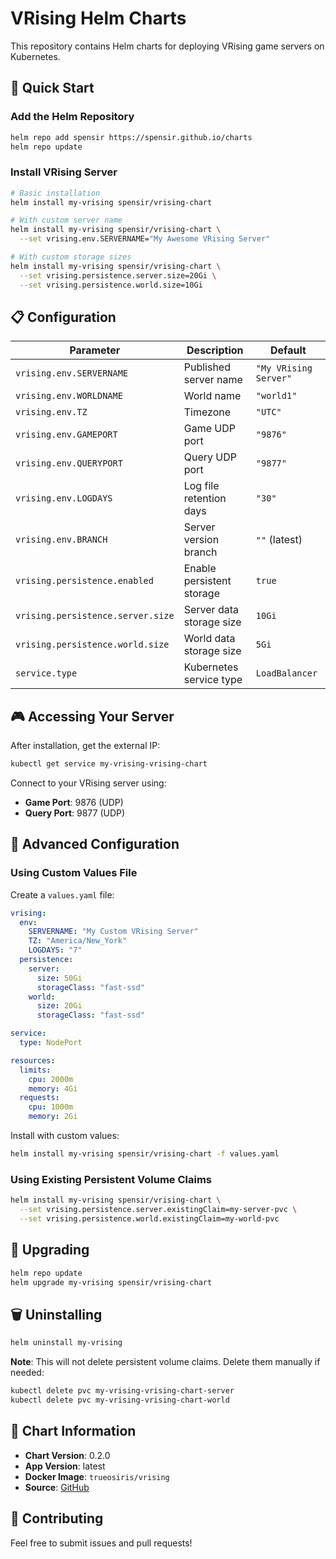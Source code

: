 # VRising Helm Charts

This repository contains Helm charts for deploying VRising game servers on Kubernetes.

## 🚀 Quick Start

### Add the Helm Repository

```bash
helm repo add spensir https://spensir.github.io/charts
helm repo update
```

### Install VRising Server

```bash
# Basic installation
helm install my-vrising spensir/vrising-chart

# With custom server name
helm install my-vrising spensir/vrising-chart \
  --set vrising.env.SERVERNAME="My Awesome VRising Server"

# With custom storage sizes
helm install my-vrising spensir/vrising-chart \
  --set vrising.persistence.server.size=20Gi \
  --set vrising.persistence.world.size=10Gi
```

## 📋 Configuration

| Parameter | Description | Default |
|-----------|-------------|---------|
| `vrising.env.SERVERNAME` | Published server name | `"My VRising Server"` |
| `vrising.env.WORLDNAME` | World name | `"world1"` |
| `vrising.env.TZ` | Timezone | `"UTC"` |
| `vrising.env.GAMEPORT` | Game UDP port | `"9876"` |
| `vrising.env.QUERYPORT` | Query UDP port | `"9877"` |
| `vrising.env.LOGDAYS` | Log file retention days | `"30"` |
| `vrising.env.BRANCH` | Server version branch | `""` (latest) |
| `vrising.persistence.enabled` | Enable persistent storage | `true` |
| `vrising.persistence.server.size` | Server data storage size | `10Gi` |
| `vrising.persistence.world.size` | World data storage size | `5Gi` |
| `service.type` | Kubernetes service type | `LoadBalancer` |

## 🎮 Accessing Your Server

After installation, get the external IP:

```bash
kubectl get service my-vrising-vrising-chart
```

Connect to your VRising server using:
- **Game Port**: 9876 (UDP)
- **Query Port**: 9877 (UDP)

## 🔧 Advanced Configuration

### Using Custom Values File

Create a `values.yaml` file:

```yaml
vrising:
  env:
    SERVERNAME: "My Custom VRising Server"
    TZ: "America/New_York"
    LOGDAYS: "7"
  persistence:
    server:
      size: 50Gi
      storageClass: "fast-ssd"
    world:
      size: 20Gi
      storageClass: "fast-ssd"

service:
  type: NodePort

resources:
  limits:
    cpu: 2000m
    memory: 4Gi
  requests:
    cpu: 1000m
    memory: 2Gi
```

Install with custom values:

```bash
helm install my-vrising spensir/vrising-chart -f values.yaml
```

### Using Existing Persistent Volume Claims

```bash
helm install my-vrising spensir/vrising-chart \
  --set vrising.persistence.server.existingClaim=my-server-pvc \
  --set vrising.persistence.world.existingClaim=my-world-pvc
```

## 🔄 Upgrading

```bash
helm repo update
helm upgrade my-vrising spensir/vrising-chart
```

## 🗑️ Uninstalling

```bash
helm uninstall my-vrising
```

**Note**: This will not delete persistent volume claims. Delete them manually if needed:

```bash
kubectl delete pvc my-vrising-vrising-chart-server
kubectl delete pvc my-vrising-vrising-chart-world
```

## 📖 Chart Information

- **Chart Version**: 0.2.0
- **App Version**: latest
- **Docker Image**: `trueosiris/vrising`
- **Source**: [GitHub](https://github.com/spensir/charts)

## 🤝 Contributing

Feel free to submit issues and pull requests!
